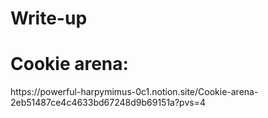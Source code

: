 # Write-up
<h1>Cookie arena:</h1>
https://powerful-harpymimus-0c1.notion.site/Cookie-arena-2eb51487ce4c4633bd67248d9b69151a?pvs=4
